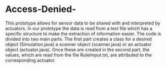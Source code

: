 # Access-Denied-
This prototype allows for sensor data to be shared with and interpreted by actuators. In our prototype the data is read from a text file which has a specific structure to make the extraction of information easier. 
The code is divided into two main parts. The first part creates a class for a desired object (Simulation.java)
a scanner object (scanner.java) or an actuator object (actuator.java). Once these are created in the second part, the values, which are read from the file RuleImput.txt, are attributed to the corresponding actuator. 

